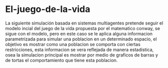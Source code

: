 # El-juego-de-la-vida
La siguiente simulación basada en sistemas multiagentes pretende seguir el modelo incial del juego de la vida  propuesta por el matematico conway, se sigue con el modelo, pero en este caso se le aplica alguna informacion parametrizada para simular una poblacion en un determinado espacio, el objetivo es mostrar como una poblacion se comporta con ciertas restricciones, esta informacion se vera reflejada de manera estadistica,  osea la simulacion principal es mostrar por medio de graficos de barras y de tortas el comportamiento que tiene esta poblacion.
